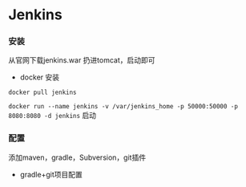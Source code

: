 # Jenkins

### 安装

从官网下载jenkins.war 扔进tomcat，启动即可

- docker 安装

`docker pull jenkins`

`docker run --name jenkins -v /var/jenkins_home -p 50000:50000 -p 8080:8080 -d jenkins` 启动

### 配置

添加maven，gradle，Subversion，git插件

- gradle+git项目配置
